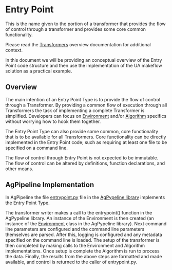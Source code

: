 # Entry Point

This is the name given to the portion of a transformer that provides the flow of control through a transformer and provides some core common functionality.

Please read the [Transformers](https://agpipeline.github.io/transformers/transformers) overview documentation for additional context.

In this document we will be providing an conceptual overview of the Entry Point code structure and then use the implementation of the UA makeflow solution as a practical example.

## Overview

The main intention of an Entry Point Type is to provide the flow of control through a Transformer.
By providing a common flow of execution through all Transformers the task of implementing a complete Transformer is simplified.
Developers can focus on [Environment](https://agpipeline.github.io/transformers/environment) and/or [Algorithm](https://agpipeline.github.io/transformers/algorithm) specifics without worrying how to hook them together.

The Entry Point Type can also provide some common, core functionality that is to be available for all Transformers.
Core functionality can be directly implemented in the Entry Point code; such as requiring at least one file to be specified on a command line.

The flow of control through Entry Point is not expected to be immutable.
The flow of control can be altered by definitions, function declarations, and other means.

## AgPipeline Implementation

In AgPipeline the file [entrypoint.py](https://github.com/AgPipeline/agpypeline/blob/master/agpypeline/entrypoint.py) file in the [AgPypeline library](https://github.com/AgPipeline/agpypeline) implements the Entry Point Type.

The transformer writer makes a call to the entrypoint() function in the AgPypeline library.
An instance of the Environment is then created (an instance of the [Environment](https://github.com/AgPipeline/agpypeline/blob/master/agpypeline/environment.py) class in the AgPypeline library).
Next command line parameters are configured and the command line parameters themselves are parsed.
After this, logging is configured and any metadata specified on the command line is loaded.
The setup of the transformer is then completed by making calls to the Environment and Algorithm implementations.
Once setup is complete the Algorithm is run to process the data.
Finally, the results from the above steps are formatted and made available, and control is returned to the caller of entrypoint.py.
